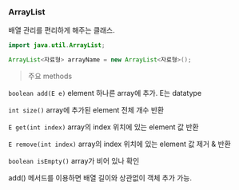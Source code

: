 ### ArrayList

배열 관리를 편리하게 해주는 클래스.

```java
import java.util.ArrayList;

ArrayList<자료형> arrayName = new ArrayList<자료형>();
```

> 주요 methods
> 
`boolean add(E e)` element 하나른 array에 추가. E는 datatype

`int size()` array에 추가된 element 전체 개수 반환

`E get(int index)` array의 index 위치에 있는 element 값 반환

`E remove(int index)` array의 index 위치에 있는 element 값 제거 & 반환

`boolean isEmpty()` array가 비어 있나 확인
> 

add() 메서드를 이용하면 배열 길이와 상관없이 객체 추가 가능.
